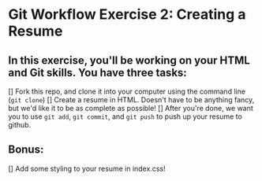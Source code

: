 # Git Workflow Exercise 2: Creating a Resume

## In this exercise, you'll be working on your HTML and Git skills. You have three tasks:
[] Fork this repo, and clone it into your computer using the command line (`git clone`)
[] Create a resume in HTML. Doesn't have to be anything fancy, but we'd like it to be as complete as possible! 
[] After you're done, we want you to use `git add`, `git commit`, and `git push` to push up your resume to github.

## Bonus:
[] Add some styling to your resume in index.css!
